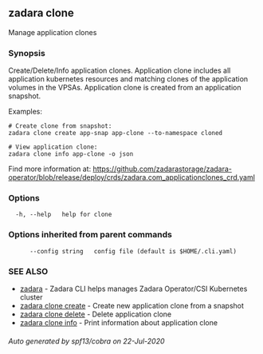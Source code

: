 ## zadara clone

Manage application clones

### Synopsis

Create/Delete/Info application clones.
Application clone includes all application kubernetes resources and matching clones of the application volumes in the VPSAs.
Application clone is created from an application snapshot.

Examples:

	# Create clone from snapshot:
	zadara clone create app-snap app-clone --to-namespace cloned

	# View application clone:
	zadara clone info app-clone -o json

Find more information at: https://github.com/zadarastorage/zadara-operator/blob/release/deploy/crds/zadara.com_applicationclones_crd.yaml


### Options

```
  -h, --help   help for clone
```

### Options inherited from parent commands

```
      --config string   config file (default is $HOME/.cli.yaml)
```

### SEE ALSO

* [zadara](README.md)	 - Zadara CLI helps manages Zadara Operator/CSI Kubernetes cluster
* [zadara clone create](zadara_clone_create.md)	 - Create new application clone from a snapshot
* [zadara clone delete](zadara_clone_delete.md)	 - Delete application clone
* [zadara clone info](zadara_clone_info.md)	 - Print information about application clone

###### Auto generated by spf13/cobra on 22-Jul-2020
